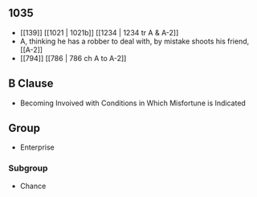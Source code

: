 ## 1035
- [[139]] [[1021 | 1021b]] [[1234 | 1234 tr A &amp; A-2]] 
- A, thinking he has a robber to deal with, by mistake shoots his friend, [[A-2]]
- [[794]] [[786 | 786 ch A to A-2]] 

## B Clause
- Becoming Invoived with Conditions in Which Misfortune is Indicated

## Group
- Enterprise

### Subgroup
- Chance

